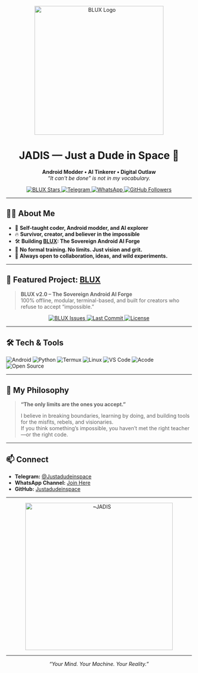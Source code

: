 <!-- Profile README for github.com/Justadudeinspace -->

<p align="center">
  <img src="assets/blux_logo.txt" alt="BLUX Logo" width="350"/>
</p>

<h1 align="center">JADIS — Just a Dude in Space 🚀</h1>

<p align="center">
  <b>Android Modder • AI Tinkerer • Digital Outlaw</b><br>
  <i>“It can't be done” is not in my vocabulary.</i>
</p>

<p align="center">
  <a href="https://github.com/Justadudeinspace/blux">
    <img src="https://img.shields.io/github/stars/Justadudeinspace/blux?style=social" alt="BLUX Stars"/>
  </a>
  <a href="https://t.me/Justadudeinspace">
    <img src="https://img.shields.io/badge/Telegram-Join%20Chat-2CA5E0?logo=telegram" alt="Telegram"/>
  </a>
  <a href="https://whatsapp.com/channel/0029Vb6Ps5W7oQhlQSkw7a21">
    <img src="https://img.shields.io/badge/WhatsApp-Join%20Channel-25D366?logo=whatsapp&logoColor=white" alt="WhatsApp"/>
  </a>
  <a href="https://github.com/Justadudeinspace">
    <img src="https://img.shields.io/github/followers/Justadudeinspace?label=Follow&style=social" alt="GitHub Followers"/>
  </a>
</p>

---

## 👨‍💻 About Me

- 🧩 **Self-taught coder, Android modder, and AI explorer**
- 🔥 **Survivor, creator, and believer in the impossible**
- 🛠️ **Building [BLUX](https://github.com/Justadudeinspace/blux): The Sovereign Android AI Forge**
- 🧠 **No formal training. No limits. Just vision and grit.**
- 💬 **Always open to collaboration, ideas, and wild experiments.**

---

## 🚀 Featured Project: [BLUX](https://github.com/Justadudeinspace/blux)

> **BLUX v2.0 – The Sovereign Android AI Forge**  
> 100% offline, modular, terminal-based, and built for creators who refuse to accept “impossible.”

<p align="center">
  <a href="https://github.com/Justadudeinspace/blux">
    <img src="https://img.shields.io/github/issues/Justadudeinspace/blux?color=blue" alt="BLUX Issues"/>
    <img src="https://img.shields.io/github/last-commit/Justadudeinspace/blux?color=brightgreen" alt="Last Commit"/>
    <img src="https://img.shields.io/github/license/Justadudeinspace/blux?color=yellow" alt="License"/>
  </a>
</p>

---

## 🛠️ Tech & Tools

![Android](https://img.shields.io/badge/-Android-3DDC84?logo=android&logoColor=white)
![Python](https://img.shields.io/badge/-Python-3776AB?logo=python&logoColor=white)
![Termux](https://img.shields.io/badge/-Termux-000000?logo=gnu-bash&logoColor=white)
![Linux](https://img.shields.io/badge/-Linux-FCC624?logo=linux&logoColor=black)
![VS Code](https://img.shields.io/badge/-VS%20Code-007ACC?logo=visual-studio-code&logoColor=white)
![Acode](https://img.shields.io/badge/-Acode-1A73E8?logo=google-play&logoColor=white)
![Open Source](https://img.shields.io/badge/-Open%20Source-0080FF?logo=github&logoColor=white)

---

## 🌌 My Philosophy

> **“The only limits are the ones you accept.”**  
>  
> I believe in breaking boundaries, learning by doing, and building tools for the misfits, rebels, and visionaries.  
> If you think something’s impossible, you haven’t met the right teacher—or the right code.

---

## 📫 Connect

- **Telegram:** [@Justadudeinspace](https://t.me/Justadudeinspace)
- **WhatsApp Channel:** [Join Here](https://whatsapp.com/channel/0029Vb6Ps5W7oQhlQSkw7a21)
- **GitHub:** [Justadudeinspace](https://github.com/Justadudeinspace)

---

<p align="center">
  <img src="https://mega.nz/file/rMxiFBLA#MdQsDq16DuBqz20dXbQtBScM-P3pGRcLMEOMBWheE-U" alt="~JADIS" width="400"/>
</p>

---

<p align="center">
  <i>“Your Mind. Your Machine. Your Reality.”</i>
</p>

